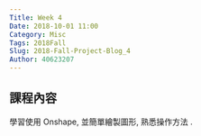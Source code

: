 ```yaml
---
Title: Week 4
Date: 2018-10-01 11:00
Category: Misc
Tags: 2018Fall
Slug: 2018-Fall-Project-Blog_4
Author: 40623207
---
```


<!-- PELICAN_END_SUMMARY -->

課程內容
----

學習使用 Onshape, 並簡單繪製圖形, 熟悉操作方法 .

